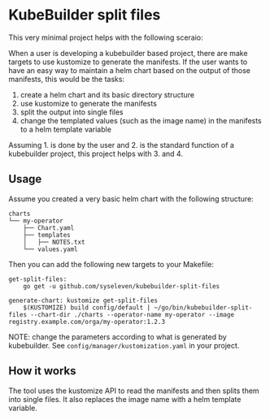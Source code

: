 # KubeBuilder split files

This very minimal project helps with the following sceraio:

When a user is developing a kubebuilder based project, there are make targets to use kustomize to generate the manifests.
If the user wants to have an easy way to maintain a helm chart based on the output of those manifests, this would be the tasks:

1. create a helm chart and its basic directory structure
2. use kustomize to generate the manifests
3. split the output into single files
4. change the templated values (such as the image name) in the manifests to a helm template variable

Assuming 1. is done by the user and 2. is the standard function of a kubebuilder project, this project helps with 3. and 4.

## Usage

Assume you created a very basic helm chart with the following structure:

```
charts
└── my-operator
    ├── Chart.yaml
    ├── templates
    │   ├── NOTES.txt
    └── values.yaml
```

Then you can add the following new targets to your Makefile:

```
get-split-files:
	go get -u github.com/syseleven/kubebuilder-split-files

generate-chart: kustomize get-split-files
	$(KUSTOMIZE) build config/default | ~/go/bin/kubebuilder-split-files --chart-dir ./charts --operator-name my-operator --image registry.example.com/orga/my-operator:1.2.3
```

NOTE: change the parameters according to what is generated by kubebuilder. See `config/manager/kustomization.yaml` in your project.


## How it works

The tool uses the kustomize API to read the manifests and then splits them into single files. It also replaces the image name with a helm template variable.
